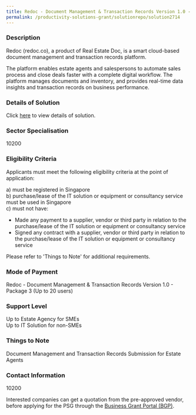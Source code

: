 ```yaml
---
title: Redoc - Document Management & Transaction Records Version 1.0 - Package 3 (Up to 20 users)
permalink: /productivity-solutions-grant/solutionrepo/solution2714
---
```


### Description

Redoc (redoc.co), a product of Real Estate Doc, is a smart cloud-based document management and transaction records platform. 

The platform enables estate agents and salespersons to automate sales process and close deals faster with a complete digital workflow. The platform manages documents and inventory, and provides real-time data insights and transaction records on business performance.

### Details of Solution

Click <a href='Real Estate Doc Pte Ltd' target='_blank' rel='noopener'>here</a> to view details of solution.

### Sector Specialisation

 10200 

### Eligibility Criteria

Applicants must meet the following eligibility criteria at the point of application:

a) must be registered in Singapore <br>
b) purchase/lease of the IT solution or equipment or consultancy service must be used in Singapore <br>
c) must not have:
- Made any payment to a supplier, vendor or third party in relation to the purchase/lease of the IT solution or equipment or consultancy service
- Signed any contract with a supplier, vendor or third party in relation to the purchase/lease of the IT solution or equipment or consultancy service

Please refer to 'Things to Note' for additional requirements.

### Mode of Payment
Redoc - Document Management & Transaction Records Version 1.0 - Package 3 (Up to 20 users)

### Support Level
Up to Estate Agency for SMEs <br>
Up to IT Solution for non-SMEs

### Things to Note
Document Management and Transaction Records Submission for Estate Agents

### Contact Information
10200

Interested companies can get a quotation from the pre-approved vendor, before applying for the PSG through the <a target='_blank' rel='noopener' href='https://www.businessgrants.gov.sg/'>Business Grant Portal (BGP)</a>.
